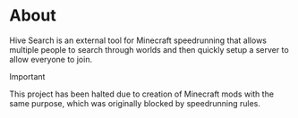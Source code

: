 # About

Hive Search is an external tool for Minecraft speedrunning that allows multiple people to search through worlds and then quickly setup a server to allow everyone to join.

> [!IMPORTANT]
> This project has been halted due to creation of Minecraft mods with the same purpose, which was originally blocked by speedrunning rules.
